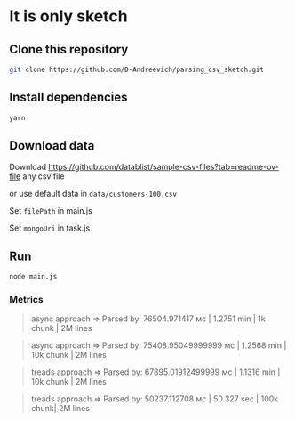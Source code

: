 # It is only sketch

## Clone this repository

```bash
git clone https://github.com/D-Andreevich/parsing_csv_sketch.git
```

## Install dependencies

```bash
yarn
```

## Download data

Download https://github.com/datablist/sample-csv-files?tab=readme-ov-file any csv file

  or use default data in `data/customers-100.csv`

Set `filePath` in main.js

Set `mongoUri` in task.js


## Run

```bash
node main.js
```

### Metrics
>async approach  => Parsed by: 76504.971417 мс       | 1.2751 min    | 1k chunk  | 2M lines

>async approach  => Parsed by: 75408.95049999999 мс  | 1.2568 min    | 10k chunk | 2M lines

>treads approach => Parsed by: 67895.01912499999 мс  | 1.1316 min    | 10k chunk | 2M lines

>treads approach => Parsed by: 50237.112708 мс       | 50.327 sec    | 100k chunk| 2M lines
